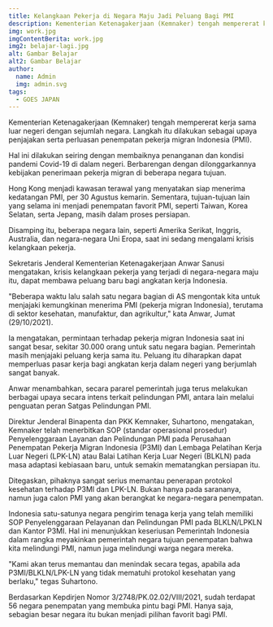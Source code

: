 ```yaml
---
title: Kelangkaan Pekerja di Negara Maju Jadi Peluang Bagi PMI
description: Kementerian Ketenagakerjaan (Kemnaker) tengah mempererat kerja sama luar negeri dengan sejumlah negara. Langkah itu dilakukan sebagai upaya penjajakan serta perluasan penempatan pekerja migran Indonesia (PMI).
img: work.jpg
imgContentBerita: work.jpg
img2: belajar-lagi.jpg
alt: Gambar Belajar
alt2: Gambar Belajar
author:
  name: Admin
  img: admin.svg
tags:
  - GOES JAPAN
---
```


Kementerian Ketenagakerjaan (Kemnaker) tengah mempererat kerja sama luar negeri dengan sejumlah negara. Langkah itu dilakukan sebagai upaya penjajakan serta perluasan penempatan pekerja migran Indonesia (PMI).

Hal ini dilakukan seiring dengan membaiknya penanganan dan kondisi pandemi Covid-19 di dalam negeri. Berbarengan dengan dilonggarkannya kebijakan penerimaan pekerja migran di beberapa negara tujuan.

Hong Kong menjadi kawasan terawal yang menyatakan siap menerima kedatangan PMI, per 30 Agustus kemarin. Sementara, tujuan-tujuan lain yang selama ini menjadi penempatan favorit PMI, seperti Taiwan, Korea Selatan, serta Jepang, masih dalam proses persiapan.

Disamping itu, beberapa negara lain, seperti Amerika Serikat, Inggris, Australia, dan negara-negara Uni Eropa, saat ini sedang mengalami krisis kelangkaan pekerja.

Sekretaris Jenderal Kementerian Ketenagakerjaan Anwar Sanusi mengatakan, krisis kelangkaan pekerja yang terjadi di negara-negara maju itu, dapat membawa peluang baru bagi angkatan kerja Indonesia.

"Beberapa waktu lalu salah satu negara bagian di AS mengontak kita untuk menjajaki kemungkinan menerima PMI (pekerja migran Indonesia), terutama di sektor kesehatan, manufaktur, dan agrikultur," kata Anwar, Jumat (29/10/2021).

Ia mengatakan, permintaan terhadap pekerja migran Indonesia saat ini sangat besar, sekitar 30.000 orang untuk satu negara bagian. Pemerintah masih menjajaki peluang kerja sama itu. Peluang itu diharapkan dapat memperluas pasar kerja bagi angkatan kerja dalam negeri yang berjumlah sangat banyak.

Anwar menambahkan, secara pararel pemerintah juga terus melakukan berbagai upaya secara intens terkait pelindungan PMI, antara lain melalui penguatan peran Satgas Pelindungan PMI.

Direktur Jenderal Binapenta dan PKK Kemnaker, Suhartono, mengatakan, Kemnaker telah menerbitkan SOP (standar operasional prosedur) Penyelenggaraan Layanan dan Pelindungan PMI pada Perusahaan Penempatan Pekerja Migran Indonesia (P3MI) dan Lembaga Pelatihan Kerja Luar Negeri (LPK-LN) atau Balai Latihan Kerja Luar Negeri (BLKLN) pada masa adaptasi kebiasaan baru, untuk semakin mematangkan persiapan itu.

Ditegaskan, pihaknya sangat serius memantau penerapan protokol kesehatan terhadap P3MI dan LPK-LN. Bukan hanya pada sarananya, namun juga calon PMI yang akan berangkat ke negara-negara penempatan.

Indonesia satu-satunya negara pengirim tenaga kerja yang telah memiliki SOP Penyelenggaraan Pelayanan dan Pelindungan PMI pada BLKLN/LPKLN dan Kantor P3MI. Hal ini menunjukkan keseriusan Pemerintah Indonesia dalam rangka meyakinkan pemerintah negara tujuan penempatan bahwa kita melindungi PMI, namun juga melindungi warga negara mereka.

"Kami akan terus memantau dan menindak secara tegas, apabila ada P3MI/BLKLN/LPK-LN yang tidak mematuhi protokol kesehatan yang berlaku," tegas Suhartono.

Berdasarkan Kepdirjen Nomor 3/2748/PK.02.02/VIII/2021, sudah terdapat 56 negara penempatan yang membuka pintu bagi PMI. Hanya saja, sebagian besar negara itu bukan menjadi pilihan favorit bagi PMI.
